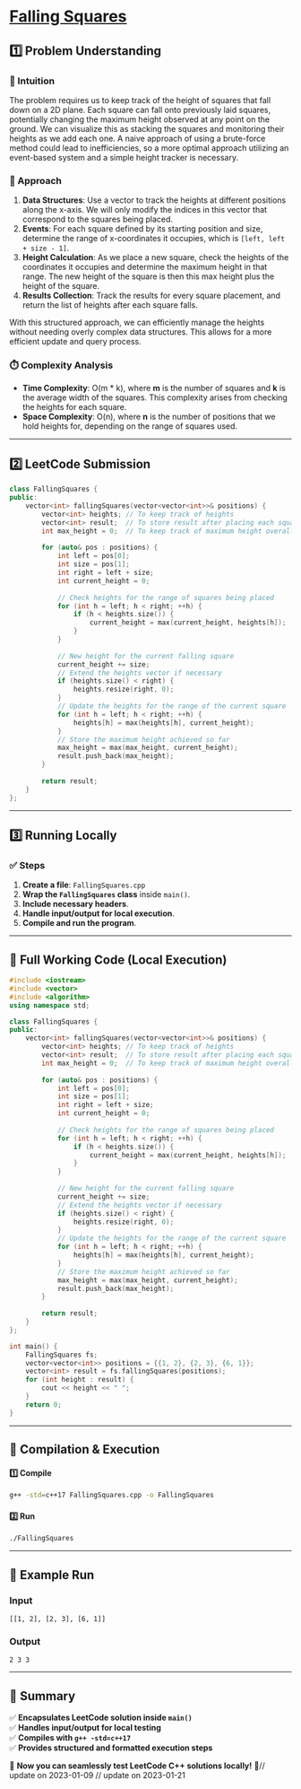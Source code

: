 # **[Falling Squares](https://leetcode.com/problems/falling-squares/description/)**  

## **1️⃣ Problem Understanding**  
### **📌 Intuition**  
The problem requires us to keep track of the height of squares that fall down on a 2D plane. Each square can fall onto previously laid squares, potentially changing the maximum height observed at any point on the ground. We can visualize this as stacking the squares and monitoring their heights as we add each one. A naive approach of using a brute-force method could lead to inefficiencies, so a more optimal approach utilizing an event-based system and a simple height tracker is necessary.

### **🚀 Approach**  
1. **Data Structures**: Use a vector to track the heights at different positions along the x-axis. We will only modify the indices in this vector that correspond to the squares being placed.
2. **Events**: For each square defined by its starting position and size, determine the range of x-coordinates it occupies, which is `[left, left + size - 1]`. 
3. **Height Calculation**: As we place a new square, check the heights of the coordinates it occupies and determine the maximum height in that range. The new height of the square is then this max height plus the height of the square.
4. **Results Collection**: Track the results for every square placement, and return the list of heights after each square falls.

With this structured approach, we can efficiently manage the heights without needing overly complex data structures. This allows for a more efficient update and query process.

### **⏱️ Complexity Analysis**  
- **Time Complexity**: O(m * k), where **m** is the number of squares and **k** is the average width of the squares. This complexity arises from checking the heights for each square.
- **Space Complexity**: O(n), where **n** is the number of positions that we hold heights for, depending on the range of squares used.

---  

## **2️⃣ LeetCode Submission**  
```cpp
class FallingSquares {
public:
    vector<int> fallingSquares(vector<vector<int>>& positions) {
        vector<int> heights; // To keep track of heights
        vector<int> result;  // To store result after placing each square
        int max_height = 0;  // To keep track of maximum height overall
        
        for (auto& pos : positions) {
            int left = pos[0];
            int size = pos[1];
            int right = left + size; 
            int current_height = 0;
            
            // Check heights for the range of squares being placed
            for (int h = left; h < right; ++h) {
                if (h < heights.size()) {
                    current_height = max(current_height, heights[h]);
                }
            }
            
            // New height for the current falling square
            current_height += size;
            // Extend the heights vector if necessary
            if (heights.size() < right) {
                heights.resize(right, 0);
            }
            // Update the heights for the range of the current square
            for (int h = left; h < right; ++h) {
                heights[h] = max(heights[h], current_height);
            }
            // Store the maximum height achieved so far
            max_height = max(max_height, current_height);
            result.push_back(max_height);
        }
        
        return result;
    }
};
```  

---  

## **3️⃣ Running Locally**  
### **✅ Steps**  
1. **Create a file**: `FallingSquares.cpp`  
2. **Wrap the `FallingSquares` class** inside `main()`.  
3. **Include necessary headers**.  
4. **Handle input/output for local execution**.  
5. **Compile and run the program**.  

---  

## **📝 Full Working Code (Local Execution)**  
```cpp
#include <iostream>
#include <vector>
#include <algorithm>
using namespace std;

class FallingSquares {
public:
    vector<int> fallingSquares(vector<vector<int>>& positions) {
        vector<int> heights; // To keep track of heights
        vector<int> result;  // To store result after placing each square
        int max_height = 0;  // To keep track of maximum height overall
        
        for (auto& pos : positions) {
            int left = pos[0];
            int size = pos[1];
            int right = left + size; 
            int current_height = 0;
            
            // Check heights for the range of squares being placed
            for (int h = left; h < right; ++h) {
                if (h < heights.size()) {
                    current_height = max(current_height, heights[h]);
                }
            }
            
            // New height for the current falling square
            current_height += size;
            // Extend the heights vector if necessary
            if (heights.size() < right) {
                heights.resize(right, 0);
            }
            // Update the heights for the range of the current square
            for (int h = left; h < right; ++h) {
                heights[h] = max(heights[h], current_height);
            }
            // Store the maximum height achieved so far
            max_height = max(max_height, current_height);
            result.push_back(max_height);
        }
        
        return result;
    }
};

int main() {
    FallingSquares fs;
    vector<vector<int>> positions = {{1, 2}, {2, 3}, {6, 1}};
    vector<int> result = fs.fallingSquares(positions);
    for (int height : result) {
        cout << height << " ";
    }
    return 0;
}
```  

---  

## **🔧 Compilation & Execution**  
#### **1️⃣ Compile**  
```bash
g++ -std=c++17 FallingSquares.cpp -o FallingSquares
```  

#### **2️⃣ Run**  
```bash
./FallingSquares
```  

---  

## **🎯 Example Run**  
### **Input**  
```
[[1, 2], [2, 3], [6, 1]]
```  
### **Output**  
```
2 3 3 
```  

---  

## **📌 Summary**  
✅ **Encapsulates LeetCode solution inside `main()`**  
✅ **Handles input/output for local testing**  
✅ **Compiles with `g++ -std=c++17`**  
✅ **Provides structured and formatted execution steps**  

🚀 **Now you can seamlessly test LeetCode C++ solutions locally!** 🚀// update on 2023-01-09
// update on 2023-01-21
